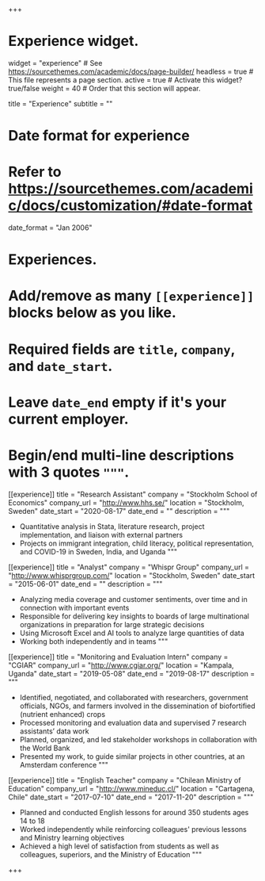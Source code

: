 +++
# Experience widget.
widget = "experience"  # See https://sourcethemes.com/academic/docs/page-builder/
headless = true  # This file represents a page section.
active = true  # Activate this widget? true/false
weight = 40  # Order that this section will appear.

title = "Experience"
subtitle = ""

# Date format for experience
#   Refer to https://sourcethemes.com/academic/docs/customization/#date-format
date_format = "Jan 2006"

# Experiences.
#   Add/remove as many `[[experience]]` blocks below as you like.
#   Required fields are `title`, `company`, and `date_start`.
#   Leave `date_end` empty if it's your current employer.
#   Begin/end multi-line descriptions with 3 quotes `"""`.
[[experience]]
  title = "Research Assistant"
  company = "Stockholm School of Economics"
  company_url = "http://www.hhs.se/"
  location = "Stockholm, Sweden"
  date_start = "2020-08-17"
  date_end = ""
  description = """
  * Quantitative analysis in Stata, literature research, project implementation, and liaison with external partners
  * Projects on immigrant integration, child literacy, political representation, and COVID-19 in Sweden, India, and Uganda
  """

[[experience]]
  title = "Analyst"
  company = "Whispr Group"
  company_url = "http://www.whisprgroup.com/"
  location = "Stockholm, Sweden"
  date_start = "2015-06-01"
  date_end = ""
  description = """
  * Analyzing media coverage and customer sentiments, over time and in connection with important events
  * Responsible for delivering key insights to boards of large multinational organizations in preparation for large strategic decisions
  * Using Microsoft Excel and AI tools to analyze large quantities of data
  * Working both independently and in teams
  """
  
[[experience]]
  title = "Monitoring and Evaluation Intern"
  company = "CGIAR"
  company_url = "http://www.cgiar.org/"
  location = "Kampala, Uganda"
  date_start = "2019-05-08"
  date_end = "2019-08-17"
  description = """
  * Identified, negotiated, and collaborated with researchers, government officials, NGOs, and farmers involved in the dissemination of biofortified (nutrient enhanced) crops
  * Processed monitoring and evaluation data and supervised 7 research assistants’ data work
  * Planned, organized, and led stakeholder workshops in collaboration with the World Bank
  * Presented my work, to guide similar projects in other countries, at an Amsterdam conference
  """

[[experience]]
  title = "English Teacher"
  company = "Chilean Ministry of Education"
  company_url = "http://www.mineduc.cl/"
  location = "Cartagena, Chile"
  date_start = "2017-07-10"
  date_end = "2017-11-20"
  description = """
  * Planned and conducted English lessons for around 350 students ages 14 to 18
  * Worked independently while reinforcing colleagues' previous lessons and Ministry learning objectives
  * Achieved a high level of satisfaction from students as well as colleagues, superiors, and the Ministry of Education
  """

+++
